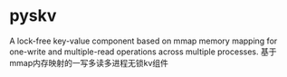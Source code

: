 # pyskv
A lock-free key-value component based on mmap memory mapping for one-write and multiple-read operations across multiple processes.
基于mmap内存映射的一写多读多进程无锁kv组件
